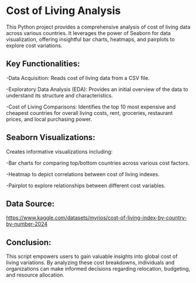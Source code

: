 # Cost of Living Analysis
This Python project provides a comprehensive analysis of cost of living data across various countries. It leverages the power of Seaborn for data visualization, offering insightful bar charts, heatmaps, and pairplots to explore cost variations.

## Key Functionalities:

-Data Acquisition: Reads cost of living data from a CSV file.

-Exploratory Data Analysis (EDA): Provides an initial overview of the data to understand its structure and characteristics.

-Cost of Living Comparisons: Identifies the top 10 most expensive and cheapest countries for overall living costs, rent, groceries, restaurant prices, and local purchasing power.

## Seaborn Visualizations: 
Creates informative visualizations including:

-Bar charts for comparing top/bottom countries across various cost factors.

-Heatmap to depict correlations between cost of living indexes.

-Pairplot to explore relationships between different cost variables.

## Data Source: 
https://www.kaggle.com/datasets/myrios/cost-of-living-index-by-country-by-number-2024

## Conclusion:

This script empowers users to gain valuable insights into global cost of living variations. By analyzing these cost breakdowns, individuals and organizations can make informed decisions regarding relocation, budgeting, and resource allocation.
